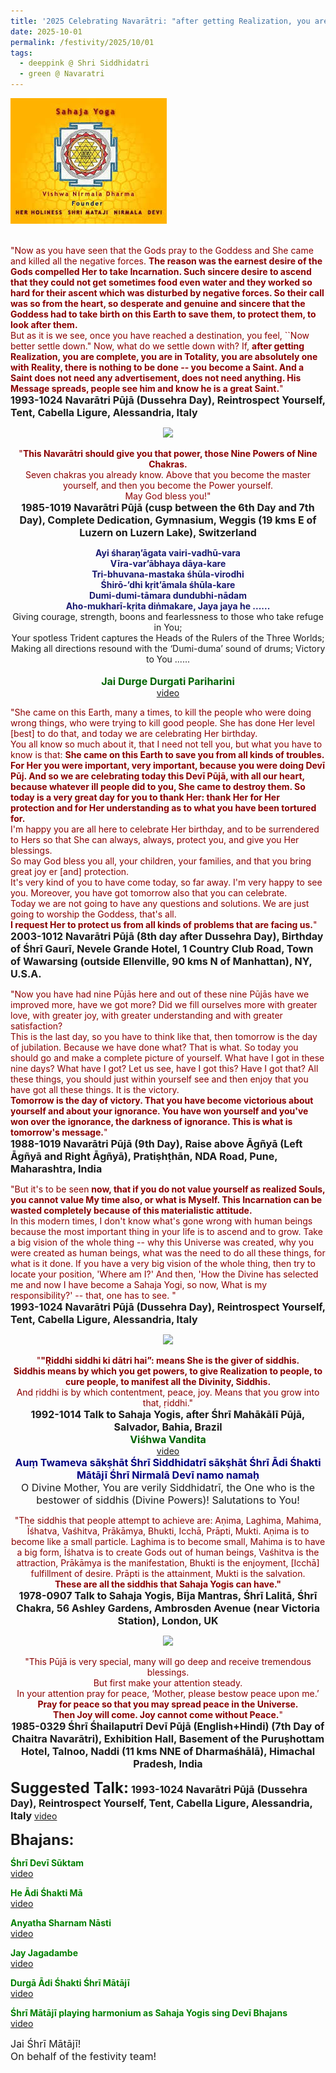 ```yaml
---
title: '2025 Celebrating Navarātri: "after getting Realization, you are complete, you are in Totality, you are absolutely one with Reality, there is nothing to be done &#8211; you become a Saint." '
date: 2025-10-01
permalink: /festivity/2025/10/01
tags:
  - deeppink @ Shri Siddhidatri
  - green @ Navaratri
---
```


<div style="text-align: left"><img src="/images/image1.png" width="250" /></div><br>

<p>
<font color="DarkRed">"Now as you have seen that the Gods pray to the Goddess and She came and killed all the negative forces. <b>The reason was the earnest desire of the Gods compelled Her to take Incarnation. Such sincere desire to ascend that they could not get sometimes food even water and they worked so hard for their ascent which was disturbed by negative forces. So their call was so from the heart, so desperate and genuine and sincere that the Goddess had to take birth on this Earth to save them, to protect them, to look after them.</b><br>
But as it is we see, once you have reached a destination, you feel, ``Now better settle down." Now, what do we settle down with? If, <b>after getting Realization, you are complete, you are in Totality, you are absolutely one with Reality, there is nothing to be done -- you become a Saint. And a Saint does not need any advertisement, does not need anything. His Message spreads, people see him and know he is a great Saint.</b>"</font><br>
<font size="+0"><b>1993-1024 Navarātri Pūjā (Dussehra Day), Reintrospect Yourself, Tent, Cabella Ligure, Alessandria, Italy</b></font>
</p>

<div style="text-align: center"><img src="https://pub-1e517d8c73a64c9c82977d676b1fff72.r2.dev/FT0193.png" /></div>

<p style=" text-align:center;">
<font color="DarkRed">"<b>This Navarātri should give you that power, those Nine Powers of Nine Chakras.</b><br>
Seven chakras you already know. Above that you become the master yourself, and then you become the Power yourself.<br>
May God bless you!"</font><br>
<font size="+0"><b>1985-1019 Navarātri Pūjā (cusp between the 6th Day and 7th Day), Complete Dedication, Gymnasium, Weggis (19 kms E of Luzern on Luzern Lake), Switzerland</b></font>
</p>

<p style="text-align:center;">
<font color="MidNightBlue"><b>Ayi śharaṇ’āgata vairi-vadhū-vara<br>
Vīra-var’ābhaya dāya-kare<br>
Tri-bhuvana-mastaka śhūla-virodhi<br>
Śhirō-’dhi kṛit’āmala śhūla-kare<br>
Dumi-dumi-tāmara dundubhi-nādam<br>
Aho-mukharī-kṛita diṅmakare, Jaya jaya he ......</b></font><br>
Giving courage, strength, boons and fearlessness to those who take refuge in You;<br>
Your spotless Trident captures the Heads of the Rulers of the Three Worlds;<br>
Making all directions resound with the ‘Dumi-duma’ sound of drums; Victory to You ......<br>
<br>
<font color="DarkGreen"><font size="+0"><b>Jai Durge Durgati Pariharini</b></font></font><br>
<a href="https://youtu.be/4HusF88fmyo">video</a>
</p>

<p>
<font color="DarkRed">"She came on this Earth, many a times, to kill the people who were doing wrong things, who were trying to kill good people. She has done Her level [best] to do that, and today we are celebrating Her birthday.<br>
You all know so much about it, that I need not tell you, but what you have to know is that: <b>She came on this Earth to save you from all kinds of troubles. For Her you were important, very important, because you were doing Devī Pūj. And so we are celebrating today this Devī Pūjā, with all our heart, because whatever ill people did to you, She came to destroy them. So today is a very great day for you to thank Her: thank Her for Her protection and for Her understanding as to what you have been tortured for.</b><br>
I'm happy you are all here to celebrate Her birthday, and to be surrendered to Hers so that She can always, always, protect you, and give you Her blessings.<br>
So may God bless you all, your children, your families, and that you bring great joy er [and] protection.<br>
It's very kind of you to have come today, so far away. I'm very happy to see you. Moreover, you have got tomorrow also that you can celebrate.<br>
Today we are not going to have any questions and solutions. We are just going to worship the Goddess, that's all.<br>
<b>I request Her to protect us from all kinds of problems that are facing us.</b>"</font><br>
<font size="+0"><b>2003-1012 Navarātri Pūjā (8th day after Dussehra Day), Birthday of Śhrī Gaurī, Nevele Grande Hotel, 1 Country Club Road, Town of Wawarsing (outside Ellenville, 90 kms N of Manhattan), NY, U.S.A.</b></font>
</p>

<p>
<font color="DarkRed">"Now you have had nine Pūjās here and out of these nine Pūjās have we improved more, have we got more? Did we fill ourselves more with greater love, with greater joy, with greater understanding and with greater satisfaction?<br>
This is the last day, so you have to think like that, then tomorrow is the day of jubilation. Because we have done what? That is what. So today you should go and make a complete picture of yourself. What have I got in these nine days? What have I got? Let us see, have I got this? Have I got that? All these things, you should just within yourself see and then enjoy that you have got all these things. It is the victory.<br>
<b>Tomorrow is the day of victory. That you have become victorious about yourself and about your ignorance. You have won yourself and you've won over the ignorance, the darkness of ignorance. This is what is tomorrow's message.</b>"</font><br>
<font size="+0"><b>1988-1019 Navarātri Pūjā (9th Day), Raise above Āgñyā (Left Āgñyā and Right Āgñyā), Pratiṣhṭhān, NDA Road, Pune, Maharashtra, India</b></font>
</p>

<p>
<font color="DarkRed">"But it's to be seen <b>now, that if you do not value yourself as realized Souls, you cannot value My time also, or what is Myself. This Incarnation can be wasted completely because of this materialistic attitude.</b><br>
In this modern times, I don't know what's gone wrong with human beings because the most important thing in your life is to ascend and to grow. Take a big vision of the whole thing -- why this Universe was created, why you were created as human beings, what was the need to do all these things, for what is it done. If you have a very big vision of the whole thing, then try to locate your position, 'Where am I?' And then, 'How the Divine has selected me and now I have become a Sahaja Yogi, so now, What is my responsibility?' -- that, one has to see. "</font><br>
<font size="+0"><b>1993-1024 Navarātri Pūjā (Dussehra Day), Reintrospect Yourself, Tent, Cabella Ligure, Alessandria, Italy</b></font>
</p>

<div style="text-align: center"><img src="https://pub-1e517d8c73a64c9c82977d676b1fff72.r2.dev/FT0194.png" /></div>

<p style=" text-align:center;">
<font color="DarkRed">"<b>"Ṛiddhi siddhi ki dātri hai”: means She is the giver of siddhis.<br>
Siddhis means by which you get powers, to give Realization to people, to cure people, to manifest all the Divinity, Siddhis.</b><br>
And ṛiddhi is by which contentment, peace, joy. Means that you grow into that, ṛiddhi."</font><br>
<font size="+0"><b>1992-1014 Talk to Sahaja Yogis, after Śhrī Mahākālī Pūjā, Salvador, Bahia, Brazil</b></font><br>
<font color="DarkGreen"><font size="+0"><b>Viśhwa Vandita</b></font></font><br>
<a href="https://seven-teams.github.io/Videos_Links.html">video</a><br>
<font color="Navy"><font size="+0"><b>Auṃ Twameva sākṣhāt Śhrī Siddhidatrī sākṣhāt Śhrī Ādi Śhakti Mātājī Śhrī Nirmalā Devī namo namaḥ</b></font></font><br>
<font size="+0">O Divine Mother, You are verily Siddhidatrī, the One who is the bestower of siddhis (Divine Powers)!
Salutations to You!</font><br>
</p>

<p style="text-align:center;">
<font color="DarkRed">"The siddhis that people attempt to achieve are: Aṇima, Laghima, Mahima, Īśhatva, Vaśhitva, Prākāmya, Bhukti, Icchā, Prāpti, Mukti. Aṇima is to become like a small particle. Laghima is to become small, Mahima is to have a big form, Īśhatva is to create Gods out of human beings, Vaśhitva is the attraction, Prākāmya is the manifestation, Bhukti is the enjoyment, [Icchā] fulfillment of desire. Prāpti is the attainment, Mukti is the salvation.<br>
<b>These are all the siddhis that Sahaja Yogis can have."</b></font><br>
<font size="+0"><b>1978-0907 Talk to Sahaja Yogis, Bīja Mantras, Śhrī Lalitā, Śhrī Chakra, 56 Ashley Gardens, Ambrosden Avenue (near Victoria Station), London, UK</b></font>
</p>

<div style="text-align: center"><img src="https://pub-1e517d8c73a64c9c82977d676b1fff72.r2.dev/FT0195.png" /></div>

<p style="text-align:center;">
<font color="DarkRed">"This Pūjā is very special, many will go deep and receive tremendous blessings.<br>
But first make your attention steady.<br>
In your attention pray for peace, ‘Mother, please bestow peace upon me.’ <b>Pray for peace so that you may spread peace in the Universe.<br>
Then Joy will come. Joy cannot come without Peace.</b>"</font><br>
<font size="+0"><b>1985-0329 Śhrī Śhailaputrī Devī Pūjā (English+Hindi) (7th Day of Chaitra Navarātri), Exhibition Hall, Basement of the Puruṣhottam Hotel, Talnoo, Naddi (11 kms NNE of Dharmaśhālā), Himachal Pradesh, India</b></font>
</p>

<font size="+2"><b>Suggested Talk:</b></font> 
<font size="+0"><b>1993-1024 Navarātri Pūjā (Dussehra Day), Reintrospect Yourself, Tent, Cabella Ligure, Alessandria, Italy</b></font>
<a href="https://vimeo.com/44600555"> video</a><br>

<font size="+2"><b>Bhajans:</b></font>

<p>
<font color="green"><b>Śhrī Devī Sūktam</b></font><br>
<a href="https://youtu.be/3h99Aq-T25A?list=PL1n9NsLLHOPaWARYDsd9O11qCNmEsMio6">video</a> 
</p>

<p>
<font color="green"><b>He Ādi Śhakti Mā</b></font><br>
<a href="https://youtu.be/b7fLaveK-pg">video</a> 
</p>

<p>
<font color="green"><b> Anyatha Sharnam Nāsti</b></font><br>
<a href="https://youtu.be/NX0Gy8VNh3E">video</a> 
</p>

<p>
<font color="green"><b>Jay Jagadambe</b></font><br>
<a href="https://youtu.be/Mb2BG7DbhwY">video</a> 
</p>

<p>
<font color="green"><b>Durgā Ādi Śhakti Śhrī Mātājī</b></font><br>
<a href="https://youtu.be/VDG_hBVrztQ">video</a>
</p>

<p>
<font color="green"><b>Śhrī Mātājī playing harmonium as Sahaja Yogis sing Devī Bhajans</b></font><br>
<a href="https://youtu.be/5e0z7vrmYiU">video</a> 
</p>

<p>
<font size="+0">Jai Śhrī Mātājī!<br>
On behalf of the festivity team!</font>
</p>